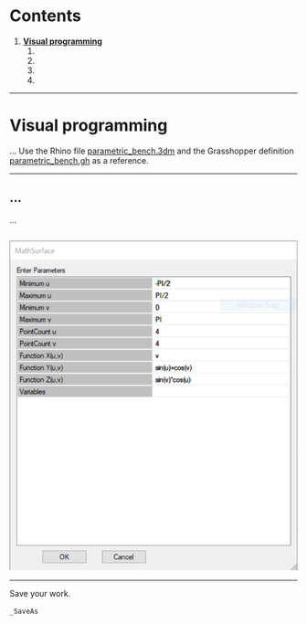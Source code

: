 # Contents
1. [**Visual programming**](#visual_programming)
    1. [](#)
    2. [](#)
    3. [](#)
    4. [](#)

---

# Visual programming
...
Use the Rhino file [parametric_bench.3dm](../models/parametric_bench.3dm)
and the Grasshopper definition [parametric_bench.gh](../models/parametric_bench.gh)
as a reference.

---

## ...
...
```
```

<p align="center"><img src="../images/digital-fabrication/math-surface.png"></p>

---

Save your work.
```
_SaveAs
```
